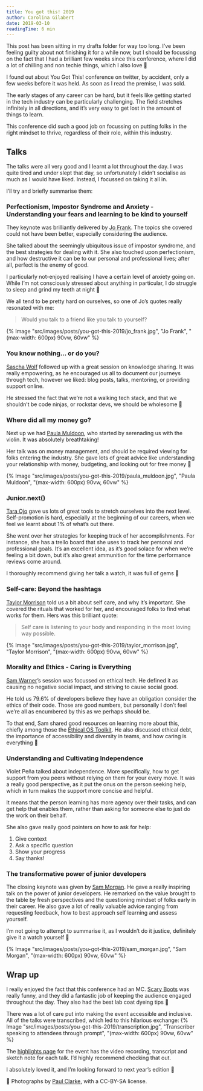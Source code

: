 ```yaml
---
title: You got this! 2019
author: Carolina Gilabert
date: 2019-03-10
readingTime: 6 min
---
```


This post has been sitting in my drafts folder for way too long. I’ve been feeling guilty about not finishing it for a while now, but I should be focussing on the fact that I had a brilliant few weeks since this conference, where I did a lot of chilling and non techie things, which I also love 💛

I found out about You Got This! conference on twitter, by accident, only a few weeks before it was held. As soon as I read the premise, I was sold. 

The early stages of any career can be hard, but it feels like getting started in the tech industry can be particularly challenging. The field stretches infinitely in all directions, and it’s very easy to get lost in the amount of things to learn.

This conference did such a good job on focussing on putting folks in the right mindset to thrive, regardless of their role, within this industry.

## Talks
The talks were all very good and I learnt a lot throughout the day. I was quite tired and under slept that day, so unfortunately I didn’t socialise as much as I would have liked. Instead, I focussed on taking it all in.

I’ll try and briefly summarise them:

### Perfectionism, Impostor Syndrome and Anxiety - Understanding your fears and learning to be kind to yourself

They keynote was brilliantly delivered by [Jo Frank](https://twitter.com/ThisIsJoFrank). The topics she covered could not have been better, especially considering the audience. 

She talked about the seemingly ubiquitous issue of impostor syndrome, and the best strategies for dealing with it. She also touched upon perfectionism, and how destructive it can be to our personal and professional lives; after all, perfect is the enemy of good. 

I particularly not-enjoyed realising I have a certain level of anxiety going on. While I’m not consciously stressed about anything in particular, I do struggle to sleep and grind my teeth at night 😬

We all tend to be pretty hard on ourselves, so one of Jo’s quotes really resonated with me:

> Would you talk to a friend like you talk to yourself?

{% Image "src/images/posts/you-got-this-2019/jo_frank.jpg", "Jo Frank", "(max-width: 600px) 90vw, 60vw" %}

### You know nothing… or do you?

[Sascha Wolf](https://twitter.com/wolf4earth) followed up with a great session on knowledge sharing. It was really empowering, as he encouraged us all to document our journeys through tech, however we liked: blog posts, talks, mentoring, or providing support online.

He stressed the fact that we’re not a walking tech stack, and that we shouldn’t be code ninjas, or rockstar devs, we should be wholesome 💛

### Where did all my money go?

Next up we had [Paula Muldoon](https://twitter.com/FiddlersCode), who started by serenading us with the violin. It was absolutely breathtaking!

Her talk was on money management, and should be required viewing for folks entering the industry. She gave lots of great advice like understanding your relationship with money, budgeting, and looking out for free money 🤑

{% Image "src/images/posts/you-got-this-2019/paula_muldoon.jpg", "Paula Muldoon", "(max-width: 600px) 90vw, 60vw" %}


### Junior.next()

[Tara Ojo](https://twitter.com/tara_ojo) gave us lots of great tools to stretch ourselves into the next level. Self-promotion is hard, especially at the beginning of our careers, when we feel we learnt about 1% of what’s out there.

She went over her strategies for keeping track of her accomplishments. For instance, she has a trello board that she uses to track her personal and professional goals. It’s an excellent idea, as it’s good solace for when we’re feeling a bit down, but it’s also great ammunition for the time performance reviews come around.

I thoroughly recommend giving her talk a watch, it was full of gems 💎 

### Self-care: Beyond the hashtags

[Taylor Morrison](https://twitter.com/taylorelysemo) told us a bit about self care, and why it’s important. She covered the rituals that worked for her, and encouraged folks to find what works for them. Hers was this brilliant quote:

> Self care is listening to your body and responding in the most loving way possible.

{% Image "src/images/posts/you-got-this-2019/taylor_morrison.jpg", "Taylor Morrison", "(max-width: 600px) 90vw, 60vw" %}


### Morality and Ethics - Caring is Everything

[Sam Warner](https://twitter.com/sjwarner_)’s session was focussed on ethical tech. He defined it as causing no negative social impact, and striving to cause social good.

He told us 79.6% of developers believe they have an obligation consider the ethics of their code. Those are good numbers, but personally I don’t feel we’re all as encumbered by this as we perhaps should be.

To that end, Sam shared good resources on learning more about this, chiefly among those the [Ethical OS Toolkit](https://ethicalos.org). He also discussed ethical debt, the importance of accessibility and diversity in teams, and how caring is everything 💛

### Understanding and Cultivating Independence

Violet Peña talked about independence. More specifically, how to get support from you peers without relying on them for your every move. It was a really good perspective, as it put the onus on the person seeking help, which in turn makes the support more concise and helpful.

It means that the person learning has more agency over their tasks, and can get help that enables them, rather than asking for someone else to just do the work on their behalf.

She also gave really good pointers on how to ask for help:

1. Give context
2. Ask a specific question
3. Show your progress
4. Say thanks!

### The transformative power of junior developers

The closing keynote was given by [Sam Morgan](https://twitter.com/sjmog1). He gave a really inspiring talk on the power of junior developers. He remarked on the value brought to the table by fresh perspectives and the questioning mindset of folks early in their career. He also gave a lot of really valuable advice ranging from requesting feedback, how to best approach self learning and assess yourself.

I’m not going to attempt to summarise it, as I wouldn’t do it justice, definitely give it a watch yourself 🙂

{% Image "src/images/posts/you-got-this-2019/sam_morgan.jpg", "Sam Morgan", "(max-width: 600px) 90vw, 60vw" %}


## Wrap up
I really enjoyed the fact that this conference had an MC. [Scary Boots](https://twitter.com/schrodingerskit) was really funny, and they did a fantastic job of keeping the audience engaged throughout the day. They also had the best lab coat dyeing tips 🙂

There was a lot of care put into making the event accessible and inclusive. All of the talks were transcribed, which led to this hilarious exchange:
{% Image "src/images/posts/you-got-this-2019/transcription.jpg", "Transcriber speaking to attendees through prompt", "(max-width: 600px) 90vw, 60vw" %}

The [highlights page](https://2019.yougotthis.io/highlights) for the event has the video recording, transcript and sketch note for each talk. I’d highly recommend checking that out.

I absolutely loved it, and I’m looking forward to next year’s edition 🙂

📸 Photographs by [Paul Clarke](https://twitter.com/paul_clarke), with a CC-BY-SA license.
